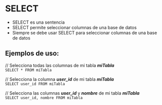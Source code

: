 # SELECT

- SELECT es una sentencia
- SELECT permite seleccionar columnas de una base de datos  
- Siempre se debe usar SELECT para seleccionar columnas de una base de datos  

## Ejemplos de uso:

// Selecciona todas las columnas de mi tabla _**miTabla**_  
`SELECT * FROM miTabla`

// Selecciona la columna _**user_id**_ de mi tabla _**miTabla**_  
`SELECT user_id FROM miTabla`

// Selecciona las columnas _**user_id**_ y _**nombre**_ de mi tabla _**miTabla**_  
`SELECT user_id, nombre FROM miTabla`
